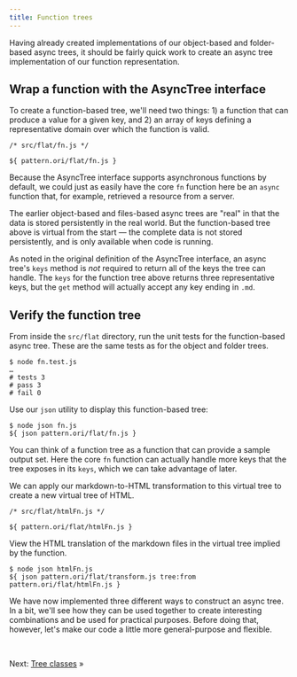 ```yaml
---
title: Function trees
---
```


Having already created implementations of our object-based and folder-based async trees, it should be fairly quick work to create an async tree implementation of our function representation.

## Wrap a function with the AsyncTree interface

To create a function-based tree, we'll need two things: 1) a function that can produce a value for a given key, and 2) an array of keys defining a representative domain over which the function is valid.

```${'js'}
/* src/flat/fn.js */

${ pattern.ori/flat/fn.js }
```

Because the AsyncTree interface supports asynchronous functions by default, we could just as easily have the core `fn` function here be an `async` function that, for example, retrieved a resource from a server.

The earlier object-based and files-based async trees are "real" in that the data is stored persistently in the real world. But the function-based tree above is virtual from the start — the complete data is not stored persistently, and is only available when code is running.

As noted in the original definition of the AsyncTree interface, an async tree's `keys` method is _not_ required to return all of the keys the tree can handle. The `keys` for the function tree above returns three representative keys, but the `get` method will actually accept any key ending in `.md`.

## Verify the function tree

<span class="tutorialStep"></span> From inside the `src/flat` directory, run the unit tests for the function-based async tree. These are the same tests as for the object and folder trees.

```console
$ node fn.test.js
…
# tests 3
# pass 3
# fail 0
```

<span class="tutorialStep"></span> Use our `json` utility to display this function-based tree:

```console
$ node json fn.js
${ json pattern.ori/flat/fn.js }
```

You can think of a function tree as a function that can provide a sample output set. Here the core `fn` function can actually handle more keys that the tree exposes in its `keys`, which we can take advantage of later.

We can apply our markdown-to-HTML transformation to this virtual tree to create a new virtual tree of HTML.

```${'js'}
/* src/flat/htmlFn.js */

${ pattern.ori/flat/htmlFn.js }
```

<span class="tutorialStep"></span> View the HTML translation of the markdown files in the virtual tree implied by the function.

```console
$ node json htmlFn.js
${ json pattern.ori/flat/transform.js tree:from pattern.ori/flat/htmlFn.js }
```

We have now implemented three different ways to construct an async tree. In a bit, we'll see how they can be used together to create interesting combinations and be used for practical purposes. Before doing that, however, let's make our code a little more general-purpose and flexible.

&nbsp;

Next: [Tree classes](classes.html) »
